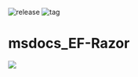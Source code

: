 ![release](https://badgen.net/github/release/jvrdms/msdocs_EF-Razor)
![tag](https://badgen.net/github/tag/jvrdms/msdocs_EF-Razor)

# msdocs_EF-Razor
[![](https://badgen.net/badge/Docs/EF-Razor/blue?icon=windows)][link-docs]

[link-docs]:https://docs.microsoft.com/en-us/aspnet/core/data/ef-rp/intro?view=aspnetcore-2.2
